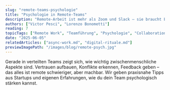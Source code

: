 ```yaml
---
slug: "remote-teams-psychologie"
title: "Psychologie in Remote-Teams"
description: "Remote-Arbeit ist mehr als Zoom und Slack – sie braucht Empathie, Struktur und klare Kommunikation."
authors: ["Victor Pesci", "Lorenzo Bonometti"]
reading: 7
topicTags: ["Remote Work", "Teamführung", "Psychologie", "Collaboration"]
date: "2025-06-05"
relatedArticles: ["async-work.md", "digital-rituale.md"]
previewImagePath: "/images/blog/remote-psych.jpg"
---
```


Gerade in verteilten Teams zeigt sich, wie wichtig zwischenmenschliche Aspekte sind. Vertrauen aufbauen, Konflikte erkennen, Feedback geben – das alles ist remote schwieriger, aber machbar. Wir geben praxisnahe Tipps aus Startups und eigenen Erfahrungen, wie du dein Team psychologisch stärken kannst.
